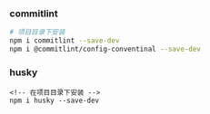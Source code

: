 ### commitlint

```bash
# 项目目录下安装
npm i commitlint --save-dev
npm i @commitlint/config-conventinal --save-dev
```

### husky

```
<!-- 在项目目录下安装 -->
npm i husky --save-dev

```
